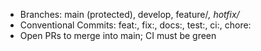 - Branches: main (protected), develop, feature/*, hotfix/*
- Conventional Commits: feat:, fix:, docs:, test:, ci:, chore:
- Open PRs to merge into main; CI must be green
